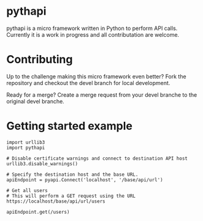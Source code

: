 # pythapi
pythapi is a micro framework written in Python to perform API calls. Currently it is a work in progress and all contributation are welcome.

# Contributing
Up to the challenge making this micro framework even better? Fork the repository and checkout the devel branch for local development.

Ready for a merge? Create a merge request from your devel branche to the original devel branche.

# Getting started example

```
import urllib3
import pythapi

# Disable certificate warnings and connect to destination API host
urllib3.disable_warnings()

# Specify the destination host and the base URL.
apiEndpoint = pyapi.Connect('localhost', '/base/api/url')

# Get all users
# This will perform a GET request using the URL https://localhost/base/api/url/users

apiEndpoint.get(/users)
```
